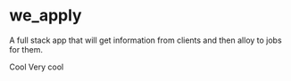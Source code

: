 # we_apply

A full stack app that will get information from clients and then alloy to jobs for them.

Cool
Very cool
